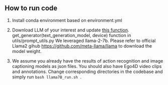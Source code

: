 ## How to run code 

1. Install conda environment based on environment.yml

2. Download LLM of your interest and update [this function](https://github.com/kim-sanghwan/PALM/blob/99628cdc543752b108d3f65891b809ff39c98c8b/action_anticipation_module/EGO4D-prediction/utils/prompt_utils.py#L8). get_generator(text_generation_model, device) function in utils/prompt_utils.py
We leveraged llama-2-7b. Please refer to official Llama2 gihub https://github.com/meta-llama/llama to download the model weight.

4. We assume you already have the results of action recognition and image captioning models as json files. You should also have Ego4D video clips and annotations. Change corresponding directories in the codebase and simply run ```bash llama7B_run.sh ```.



